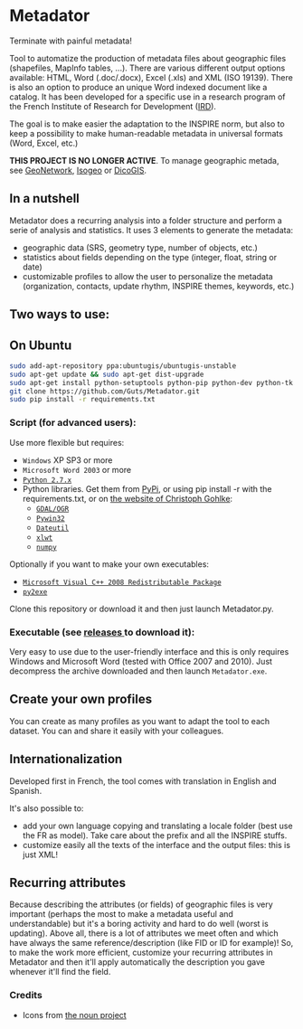 # Metadator

Terminate with painful metadata!

Tool to automatize the production of metadata files about geographic files (shapefiles, MapInfo tables, ...).  There are various different output options available: HTML, Word (.doc/.docx), Excel (.xls) and XML (ISO 19139). There is also an option to produce an unique Word indexed document like a catalog. It has been developed for a specific use in a research program of the French Institute of Research for Development ([IRD](http://en.ird.fr/)).

The goal is to make easier the adaptation to the INSPIRE norm, but also to keep a possibility to make human-readable metadata in universal formats (Word, Excel, etc.)

**THIS PROJECT IS NO LONGER ACTIVE**. To manage geographic metada, see [GeoNetwork](https://github.com/geonetwork), [Isogeo](https://github.com/isogeo) or [DicoGIS](https://github.com/Guts/DicoGIS).

## In a nutshell

Metadator does a recurring analysis into a folder structure and perform a serie of analysis and statistics. It uses 3 elements to generate the metadata:
* geographic data (SRS, geometry type, number of objects, etc.)
* statistics about fields depending on the type (integer, float, string or date)
* customizable profiles to allow the user to personalize the metadata (organization, contacts, update rhythm, INSPIRE themes, keywords, etc.)

## Two ways to use:

## On Ubuntu

```bash
sudo add-apt-repository ppa:ubuntugis/ubuntugis-unstable
sudo apt-get update && sudo apt-get dist-upgrade
sudo apt-get install python-setuptools python-pip python-dev python-tk python-gdal libxml2-dev libxslt-dev python-software-properties
git clone https://github.com/Guts/Metadator.git
sudo pip install -r requirements.txt
```

### Script (for advanced users):

Use more flexible but requires:
- `Windows` XP SP3 or more
- `Microsoft Word 2003` or more
- [`Python 2.7.x`](http://www.python.org/download/releases/2.7)
- Python libraries. Get them from [PyPi](http://pypi.python.org), or using pip install -r with the requirements.txt, or on [the website of Christoph Gohlke](http://www.lfd.uci.edu/~gohlke/pythonlibs):
	+ [`GDAL/OGR`](http://www.gdal.org/ogr)
	+ [`Pywin32`](http://sourceforge.net/projects/pywin32/)
	+ [`Dateutil`](http://pypi.python.org/pypi/python-dateutil/)
	+ [`xlwt`](https://github.com/python-excel/xlwt)
	+ [`numpy`](http://numpy.scipy.org/)

Optionally if you want to make your own executables:
- [`Microsoft Visual C++ 2008 Redistributable Package`](http://www.microsoft.com/en-us/download/details.aspx?id=29)
- [`py2exe`](http://www.py2exe.org)
	
Clone this repository or download it and then just launch Metadator.py.

### Executable (see [releases ](https://github.com/Guts/Metadator/releases) to download it):

Very easy to use due to the user-friendly interface and this is only requires Windows and Microsoft Word (tested with Office 2007 and 2010).
Just decompress the archive downloaded and then launch `Metadator.exe`.


## Create your own profiles

You can create as many profiles as you want to adapt the tool to each dataset. You can and share it easily with your colleagues.


## Internationalization

Developed first in French, the tool comes with translation in English and Spanish.

It's also possible to:

- add your own language copying and translating a locale folder (best use the FR as model). Take care about the prefix and all the INSPIRE stuffs.
- customize easily all the texts of the interface and the output files:  this is just XML! 

## Recurring attributes

Because describing the attributes (or fields) of geographic files is very important (perhaps the most to make a metadata useful and understandable) but it's a boring activity and hard to do well (worst is updating).
Above all, there is a lot of attributes we meet often and which have always the same reference/description (like FID or ID for example)! So, to make the work more efficient, customize your recurring attributes in Metadator and then it'll apply automatically the description you gave whenever it'll find the field.


### Credits
- Icons from [the noun project](http://thenounproject.com/tlb/)
